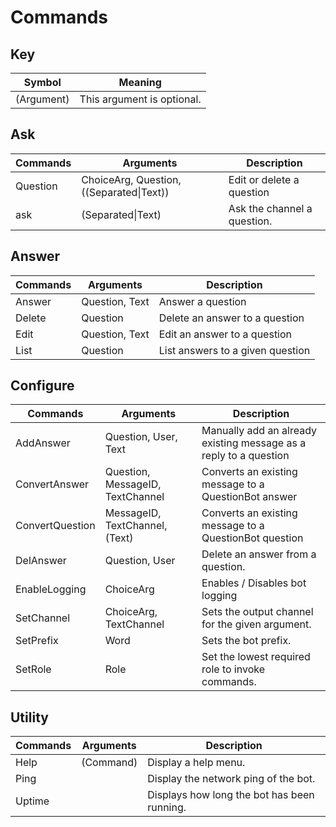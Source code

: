 # Commands

## Key
| Symbol     | Meaning                    |
| ---------- | -------------------------- |
| (Argument) | This argument is optional. |

## Ask
| Commands | Arguments                                | Description                 |
| -------- | ---------------------------------------- | --------------------------- |
| Question | ChoiceArg, Question, ((Separated\|Text)) | Edit or delete a question   |
| ask      | (Separated\|Text)                        | Ask the channel a question. |

## Answer
| Commands | Arguments      | Description                      |
| -------- | -------------- | -------------------------------- |
| Answer   | Question, Text | Answer a question                |
| Delete   | Question       | Delete an answer to a question   |
| Edit     | Question, Text | Edit an answer to a question     |
| List     | Question       | List answers to a given question |

## Configure
| Commands        | Arguments                        | Description                                                       |
| --------------- | -------------------------------- | ----------------------------------------------------------------- |
| AddAnswer       | Question, User, Text             | Manually add an already existing message as a reply to a question |
| ConvertAnswer   | Question, MessageID, TextChannel | Converts an existing message to a QuestionBot answer              |
| ConvertQuestion | MessageID, TextChannel, (Text)   | Converts an existing message to a QuestionBot question            |
| DelAnswer       | Question, User                   | Delete an answer from a question.                                 |
| EnableLogging   | ChoiceArg                        | Enables / Disables bot logging                                    |
| SetChannel      | ChoiceArg, TextChannel           | Sets the output channel for the given argument.                   |
| SetPrefix       | Word                             | Sets the bot prefix.                                              |
| SetRole         | Role                             | Set the lowest required role to invoke commands.                  |

## Utility
| Commands | Arguments | Description                                 |
| -------- | --------- | ------------------------------------------- |
| Help     | (Command) | Display a help menu.                        |
| Ping     | <none>    | Display the network ping of the bot.        |
| Uptime   | <none>    | Displays how long the bot has been running. |

